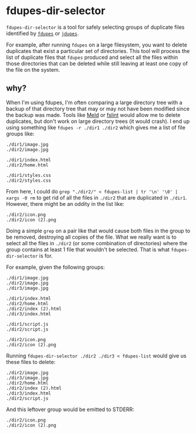 # fdupes-dir-selector

`fdupes-dir-selector` is a tool for safely selecting groups of duplicate files identified by [`fdupes`](https://github.com/adrianlopezroche/fdupes) or [`jdupes`](https://github.com/jbruchon/jdupes).

For example, after running `fdupes` on a large filesystem, you want to delete duplicates that exist a particular set of directories. This tool will process the list of duplicate files that `fdupes` produced and select all the files within those directories that can be deleted while still leaving at least one copy of the file on the system.

## why?

When I'm using fdupes, I'm often comparing a large directory tree with a backup of that directory tree that may or may not have been modified since the backup was made. Tools like [Meld](http://meldmerge.org/) or [fslint](https://www.pixelbeat.org/fslint/) would allow me to delete duplicates, but don't work on large directory trees (it would crash). I end up using something like `fdupes -r ./dir1 ./dir2` which gives me a list of file groups like:

```
./dir1/image.jpg
./dir2/image.jpg

./dir1/index.html
./dir2/home.html

./dir1/styles.css
./dir2/styles.css
```

From here, I could do `grep "./dir2/" < fdupes-list | tr '\n' '\0' | xargs -0 rm` to get rid of all the files in `./dir2` that are duplicated in `./dir1`. However, there might be an oddity in the list like:

```
./dir2/icon.png
./dir2/icon (2).png
```

Doing a simple `grep` on a pair like that would cause both files in the group to be removed, destroying all copies of the file. What we really want is to select all the files in `./dir2` (or some combination of directories) where the group contains at least 1 file that wouldn't be selected. That is what `fdupes-dir-selector` is for.

For example, given the following groups:

```
./dir1/image.jpg
./dir2/image.jpg
./dir3/image.jpg

./dir1/index.html
./dir2/home.html
./dir2/index (2).html
./dir3/index.html

./dir1/script.js
./dir2/script.js

./dir2/icon.png
./dir2/icon (2).png
```

Running `fdupes-dir-selector ./dir2 ./dir3 < fdupes-list` would give us these files to delete:

```
./dir2/image.jpg
./dir3/image.jpg
./dir2/home.html
./dir2/index (2).html
./dir3/index.html
./dir2/script.js
```

And this leftover group would be emitted to STDERR:

```
./dir2/icon.png
./dir2/icon (2).png
```
